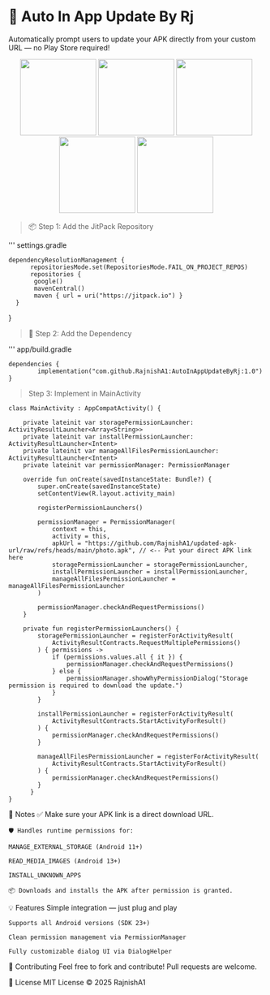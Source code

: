 # 🚀 Auto In App Update By Rj
Automatically prompt users to update your APK directly from your custom URL — no Play Store required!

<p align="center"> <img src="https://github.com/user-attachments/assets/d999f427-7abf-414b-b6c1-3360301cff00" width="150"/> <img src="https://github.com/user-attachments/assets/99219e7a-adc4-4ec2-8fea-4237b1ef38c4" width="150"/> <img src="https://github.com/user-attachments/assets/78553285-7412-47a5-bb99-509713a48995" width="150"/>  <img src="https://github.com/user-attachments/assets/06d75410-eb14-4658-b6d9-2e6557df9e2f" width="150"/> <img src="https://github.com/user-attachments/assets/f147ca39-31a3-4e79-af81-d40c4dfe7d26" width="150"/>   </p>

> 📦 Step 1: Add the JitPack Repository

''' settings.gradle

	dependencyResolutionManagement {
          repositoriesMode.set(RepositoriesMode.FAIL_ON_PROJECT_REPOS)
          repositories {
           google()
           mavenCentral()
           maven { url = uri("https://jitpack.io") }
      }
}


 > 🧩 Step 2: Add the Dependency

''' app/build.gradle

	dependencies {
    		implementation("com.github.RajnishA1:AutoInAppUpdateByRj:1.0")
	}



> Step 3: Implement in MainActivity

    class MainActivity : AppCompatActivity() {

	    private lateinit var storagePermissionLauncher: ActivityResultLauncher<Array<String>>
	    private lateinit var installPermissionLauncher: ActivityResultLauncher<Intent>
	    private lateinit var manageAllFilesPermissionLauncher: ActivityResultLauncher<Intent>
	    private lateinit var permissionManager: PermissionManager
	
	    override fun onCreate(savedInstanceState: Bundle?) {
	        super.onCreate(savedInstanceState)
	        setContentView(R.layout.activity_main)
	
	        registerPermissionLaunchers()
	
	        permissionManager = PermissionManager(
	            context = this,
	            activity = this,
	            apkUrl = "https://github.com/RajnishA1/updated-apk-url/raw/refs/heads/main/photo.apk", // <-- Put your direct APK link here
	            storagePermissionLauncher = storagePermissionLauncher,
	            installPermissionLauncher = installPermissionLauncher,
	            manageAllFilesPermissionLauncher = manageAllFilesPermissionLauncher
	        )
	
	        permissionManager.checkAndRequestPermissions()
	    }
	
	    private fun registerPermissionLaunchers() {
	        storagePermissionLauncher = registerForActivityResult(
	            ActivityResultContracts.RequestMultiplePermissions()
	        ) { permissions ->
	            if (permissions.values.all { it }) {
	                permissionManager.checkAndRequestPermissions()
	            } else {
	                permissionManager.showWhyPermissionDialog("Storage permission is required to download the update.")
	            }
	        }
	
	        installPermissionLauncher = registerForActivityResult(
	            ActivityResultContracts.StartActivityForResult()
	        ) {
	            permissionManager.checkAndRequestPermissions()
	        }
	
	        manageAllFilesPermissionLauncher = registerForActivityResult(
	            ActivityResultContracts.StartActivityForResult()
	        ) {
	            permissionManager.checkAndRequestPermissions()
	        }
	      }
    }






📝 Notes
	 ✅ Make sure your APK link is a direct download URL.
	
	🛡️ Handles runtime permissions for:
	
	MANAGE_EXTERNAL_STORAGE (Android 11+)
	
	READ_MEDIA_IMAGES (Android 13+)
	
	INSTALL_UNKNOWN_APPS
	
	📦 Downloads and installs the APK after permission is granted.

 💡 Features
	Simple integration — just plug and play
	
	Supports all Android versions (SDK 23+)
	
	Clean permission management via PermissionManager
	
	Fully customizable dialog UI via DialogHelper

🙌 Contributing
	Feel free to fork and contribute! Pull requests are welcome.

 📜 License
	MIT License © 2025 RajnishA1
